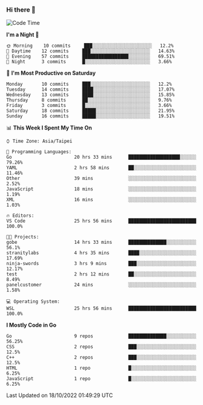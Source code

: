 ### Hi there 👋

<!--START_SECTION:waka-->
![Code Time](http://img.shields.io/badge/Code%20Time-524%20hrs%2026%20mins-blue)

**I'm a Night 🦉** 

```text
🌞 Morning    10 commits     ███░░░░░░░░░░░░░░░░░░░░░░   12.2% 
🌆 Daytime    12 commits     ███░░░░░░░░░░░░░░░░░░░░░░   14.63% 
🌃 Evening    57 commits     █████████████████░░░░░░░░   69.51% 
🌙 Night      3 commits      █░░░░░░░░░░░░░░░░░░░░░░░░   3.66%

```
📅 **I'm Most Productive on Saturday** 

```text
Monday       10 commits     ███░░░░░░░░░░░░░░░░░░░░░░   12.2% 
Tuesday      14 commits     ████░░░░░░░░░░░░░░░░░░░░░   17.07% 
Wednesday    13 commits     ████░░░░░░░░░░░░░░░░░░░░░   15.85% 
Thursday     8 commits      ██░░░░░░░░░░░░░░░░░░░░░░░   9.76% 
Friday       3 commits      █░░░░░░░░░░░░░░░░░░░░░░░░   3.66% 
Saturday     18 commits     █████░░░░░░░░░░░░░░░░░░░░   21.95% 
Sunday       16 commits     █████░░░░░░░░░░░░░░░░░░░░   19.51%

```


📊 **This Week I Spent My Time On** 

```text
⌚︎ Time Zone: Asia/Taipei

💬 Programming Languages: 
Go                       20 hrs 33 mins      ███████████████████░░░░░░   79.26% 
YAML                     2 hrs 58 mins       ██░░░░░░░░░░░░░░░░░░░░░░░   11.46% 
Other                    39 mins             ░░░░░░░░░░░░░░░░░░░░░░░░░   2.52% 
JavaScript               18 mins             ░░░░░░░░░░░░░░░░░░░░░░░░░   1.19% 
XML                      16 mins             ░░░░░░░░░░░░░░░░░░░░░░░░░   1.03%

🔥 Editors: 
VS Code                  25 hrs 56 mins      █████████████████████████   100.0%

🐱‍💻 Projects: 
gobe                     14 hrs 33 mins      ██████████████░░░░░░░░░░░   56.1% 
stranitylabs             4 hrs 35 mins       ████░░░░░░░░░░░░░░░░░░░░░   17.69% 
ninja-swords             3 hrs 9 mins        ███░░░░░░░░░░░░░░░░░░░░░░   12.17% 
test                     2 hrs 12 mins       ██░░░░░░░░░░░░░░░░░░░░░░░   8.49% 
panelcustomer            24 mins             ░░░░░░░░░░░░░░░░░░░░░░░░░   1.58%

💻 Operating System: 
WSL                      25 hrs 56 mins      █████████████████████████   100.0%

```

**I Mostly Code in Go** 

```text
Go                       9 repos             ██████████████░░░░░░░░░░░   56.25% 
CSS                      2 repos             ███░░░░░░░░░░░░░░░░░░░░░░   12.5% 
C++                      2 repos             ███░░░░░░░░░░░░░░░░░░░░░░   12.5% 
HTML                     1 repo              █░░░░░░░░░░░░░░░░░░░░░░░░   6.25% 
JavaScript               1 repo              █░░░░░░░░░░░░░░░░░░░░░░░░   6.25%

```



 Last Updated on 18/10/2022 01:49:29 UTC
<!--END_SECTION:waka-->

<!--
**omegaatt36/omegaatt36** is a ✨ _special_ ✨ repository because its `README.md` (this file) appears on your GitHub profile.

Here are some ideas to get you started:

- 🔭 I’m currently working on ...
- 🌱 I’m currently learning ...
- 👯 I’m looking to collaborate on ...
- 🤔 I’m looking for help with ...
- 💬 Ask me about ...
- 📫 How to reach me: ...
- 😄 Pronouns: ...
- ⚡ Fun fact: ...
-->
